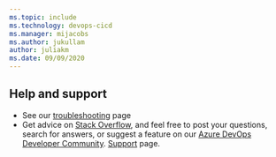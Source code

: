 ```yaml
---
ms.topic: include
ms.technology: devops-cicd
ms.manager: mijacobs
ms.author: jukullam
author: juliakm
ms.date: 09/09/2020
---
```


## Help and support

* See our [troubleshooting](../troubleshooting/troubleshooting.md) page
* Get advice on [Stack Overflow](https://stackoverflow.com/questions/tagged/azure-devops),
  and feel free to post your questions, search for answers, or suggest a feature on our [Azure DevOps Developer Community](https://developercommunity.visualstudio.com/spaces/21/index.html). [Support](https://azure.microsoft.com/support/devops/) page.

